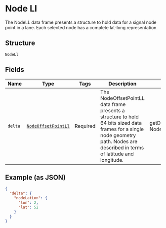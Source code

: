 
# Node Ll

The NodeLL data frame presents a structure to hold data for a signal node point in a lane. Each selected node has a complete lat-long representation.

## Structure

`NodeLl`

## Fields

| Name | Type | Tags | Description | Getter | Setter |
|  --- | --- | --- | --- | --- | --- |
| `delta` | [`NodeOffsetPointLl`](../../doc/models/node-offset-point-ll.md) | Required | The NodeOffsetPointLL data frame presents a structure to hold 64 bits sized data frames for a single node geometry path. Nodes are described in terms of latitude and longitude. | getDelta(): NodeOffsetPointLl | setDelta(NodeOffsetPointLl delta): void |

## Example (as JSON)

```json
{
  "delta": {
    "nodeLatLon": {
      "lon": 2,
      "lat": 52
    }
  }
}
```

